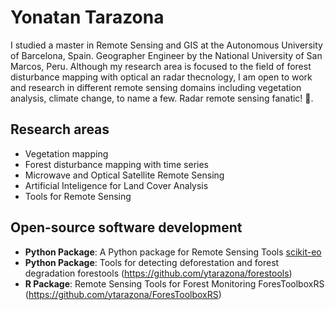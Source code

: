 # Yonatan Tarazona

I studied a master in Remote Sensing and GIS at the Autonomous University of Barcelona, Spain. Geographer Engineer by the National University of San Marcos, Peru. Although my research area is focused to the field of forest disturbance mapping with optical an radar thecnology, I am open to work and research in different remote sensing domains including vegetation analysis, climate change, to name a few. Radar remote sensing fanatic! :grimacing:.

## Research areas

- Vegetation mapping
- Forest disturbance mapping with time series
- Microwave and Optical Satellite Remote Sensing
- Artificial Inteligence for Land Cover Analysis
- Tools for Remote Sensing

## Open-source software development

- **Python Package**: A Python package for Remote Sensing Tools
 	[scikit-eo](https://github.com/yotarazona/scikit-eo)
- **Python Package**: Tools for detecting deforestation and forest degradation
 	forestools (https://github.com/ytarazona/forestools)
- **R Package**: Remote Sensing Tools for Forest Monitoring
 	ForesToolboxRS (https://github.com/ytarazona/ForesToolboxRS)


